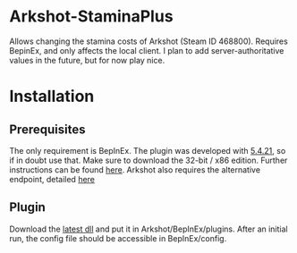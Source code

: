 # Arkshot-StaminaPlus
Allows changing the stamina costs of Arkshot (Steam ID 468800). Requires BepinEx, and only affects the local client. I plan to add server-authoritative values in the future, but for now play nice.

# Installation
## Prerequisites
The only requirement is BepInEx. The plugin was developed with [5.4.21](https://github.com/BepInEx/BepInEx/releases/tag/v5.4.21/), so if in doubt use that. Make sure to download the 32-bit / x86 edition. Further instructions can be found [here](https://docs.bepinex.dev/articles/user_guide/installation/index.html). Arkshot also requires the alternative endpoint, detailed [here](https://docs.bepinex.dev/articles/user_guide/troubleshooting.html#change-the-entry-point-1)

## Plugin
Download the [latest dll](github.com/Hypersycos/Arkshot-StaminaPlus/releases/latest/download/StaminaPlus.dll) and put it in Arkshot/BepInEx/plugins. After an initial run, the config file should be accessible in BepInEx/config.

